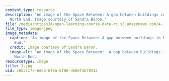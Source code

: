 ```yaml
---
content_type: resource
description: 'An image of the Space Between: A gap between buildings in Boston''s
  North End. Image courtesy of Sandra Baron.'
file: /media/https%3A/open-learning-course-data-rc.s3.amazonaws.com/4-171-the-space-between-workshop-fall-2004/c6b3c1776e6b6f0a8f06de0ef5b78412_3.jpg
file_type: image/jpeg
image_metadata:
  caption: 'An image of the Space Between: A gap between buildings in Boston''s North
    End.'
  credit: Image courtesy of Sandra Baron.
  image-alt: 'An image of the Space Between:  A gap between buildings in Boston''s
    North End.'
resourcetype: Image
title: 3.jpg
uid: c6b3c177-6e6b-6f0a-8f06-de0ef5b78412
---
```

